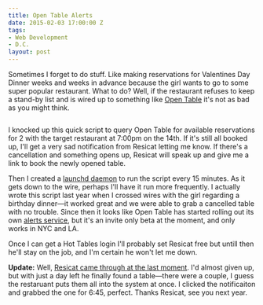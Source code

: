 ```yaml
---
title: Open Table Alerts
date: 2015-02-03 17:00:00 Z
tags:
- Web Development
- D.C.
layout: post
---
```


<div class="articleBody clearfix">
  <p>Sometimes I forget to do stuff. Like making reservations for Valentines Day Dinner weeks and weeks in advance because the girl wants to go to some super popular restaurant. What to do? Well, if the restaurant refuses to keep a stand-by list and is wired up to something like <a href="http://opentable.com">Open Table</a> it's not as bad as you might think.</p>
  <img src="/images/resicat.jpg" alt="">


  <p>I knocked up this quick script to query Open Table for available reservations for 2 with the target restaurant at 7:00pm on the 14th. If it's still all booked up, I'll get a very sad notification from Resicat letting me know. If there's a cancellation and something opens up, Resicat will speak up and give me a link to book the newly opened table.</p>
<!--more-->
  <p>Then I created a <a href="http://en.wikipedia.org/wiki/Launchd">launchd daemon</a> to run the script every 15 minutes. As it gets down to the wire, perhaps I'll have it run more frequently. I actually wrote this script last year when I crossed wires with the girl regarding a birthday dinner—it worked great and we were able to grab a cancelled table with no trouble. Since then it looks like Open Table has started rolling out its own <a href="http://alerts.opentable.com/login">alerts service</a>, but it's an invite only beta at the moment, and only works in NYC and LA.</p>

  <p>Once I can get a Hot Tables login I'll probably set Resicat free but untill then he'll stay on the job, and I'm certain he won't let me down.</p>
  <p><strong>Update:</strong> Well, <a href="http://twitter.com/BryanSchuetz/status/566346541557121025/photo/1">Resicat came through at the last moment</a>. I'd almost given up, but with just a day left he finally found a table—there were a couple, I guess the restaruant puts them all into the system at once. I clicked the notificaiton and grabbed the one for 6:45, perfect. Thanks Resicat, see you next year.</p>
</div>
